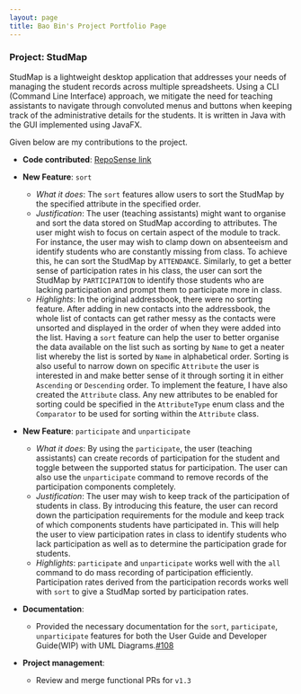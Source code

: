 ```yaml
---
layout: page
title: Bao Bin's Project Portfolio Page
---
```


### Project: StudMap

StudMap is a lightweight desktop application that addresses your needs of managing the student records across multiple spreadsheets. Using a CLI (Command Line Interface) approach, we mitigate the need for teaching assistants to navigate through convoluted menus and buttons when keeping track of the administrative details for the students. It is written in Java with the GUI implemented using JavaFX. <br>

Given below are my contributions to the project.
* **Code contributed**: [RepoSense link](https://nus-cs2103-ay2223s1.github.io/tp-dashboard/?search=highorbit25)

* **New Feature**: `sort`
  - _What it does_: The `sort` features allow users to sort the StudMap by the specified attribute in the specified order.
  - _Justification_: The user (teaching assistants) might want to organise and sort the data stored on StudMap according to attributes. The user might wish to focus on certain aspect of the module to track. For instance, the user may wish to clamp down on absenteeism and identify students who are constantly missing from class. To achieve this, he can sort the StudMap by `ATTENDANCE`. Similarly, to get a better sense of participation rates in his class, the user can sort the StudMap by `PARTICIPATION` to identify those students who are lacking participation and prompt them to participate more in class.
  - _Highlights_: In the original addressbook, there were no sorting feature. After adding in new contacts into the addressbook, the whole list of contacts can get rather messy as the contacts were unsorted and displayed in the order of when they were added into the list. Having a `sort` feature can help the user to better organise the data available on the list such as sorting by `Name` to get a neater list whereby the list is sorted by `Name` in alphabetical order. Sorting is also useful to narrow down on specific `Attribute` the user is interested in and make better sense of it through sorting it in either `Ascending` or `Descending` order. To implement the feature, I have also created the `Attribute` class. Any new attributes to be enabled for sorting could be specified in the `AttributeType` enum class and the `Comparator` to be used for sorting within the `Attribute` class.

* **New Feature**: `participate` and `unparticipate`
  - _What it does_: By using the `participate`, the user (teaching assistants) can create records of participation for the student and toggle between the supported status for participation. The user can also use the `unparticipate` command to remove records of the participation components completely.
  - _Justification_: The user may wish to keep track of the participation of students in class. By introducing this feature, the user can record down the participation requirements for the module and keep track of which components students have participated in. This will help the user to view participation rates in class to identify students who lack participation as well as to determine the participation grade for students.
  - _Highlights_: `participate` and `unparticipate` works well with the `all` command to do mass recording of participation efficiently. Participation rates derived from the participation records works well with `sort` to give a StudMap sorted by participation rates. 

* **Documentation**:
  - Provided the necessary documentation for the `sort`, `participate`, `unparticipate` features for both the User Guide and Developer Guide(WIP) with UML Diagrams.[#108](https://github.com/AY2223S1-CS2103T-W13-1/tp/pull/108)

* **Project management**:
  * Review and merge functional PRs for `v1.3`



